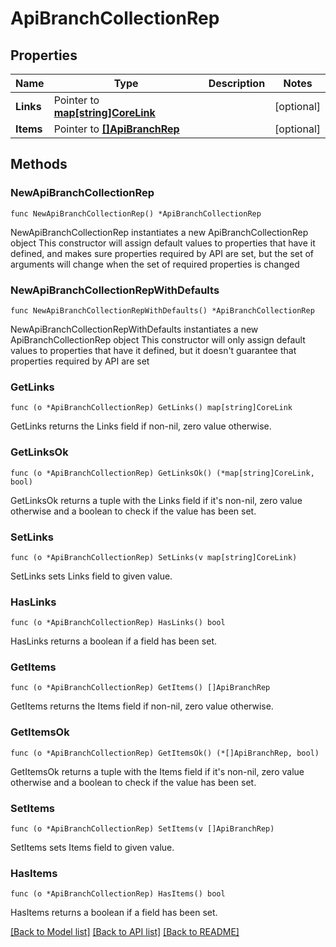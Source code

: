 # ApiBranchCollectionRep

## Properties

Name | Type | Description | Notes
------------ | ------------- | ------------- | -------------
**Links** | Pointer to [**map[string]CoreLink**](CoreLink.md) |  | [optional] 
**Items** | Pointer to [**[]ApiBranchRep**](ApiBranchRep.md) |  | [optional] 

## Methods

### NewApiBranchCollectionRep

`func NewApiBranchCollectionRep() *ApiBranchCollectionRep`

NewApiBranchCollectionRep instantiates a new ApiBranchCollectionRep object
This constructor will assign default values to properties that have it defined,
and makes sure properties required by API are set, but the set of arguments
will change when the set of required properties is changed

### NewApiBranchCollectionRepWithDefaults

`func NewApiBranchCollectionRepWithDefaults() *ApiBranchCollectionRep`

NewApiBranchCollectionRepWithDefaults instantiates a new ApiBranchCollectionRep object
This constructor will only assign default values to properties that have it defined,
but it doesn't guarantee that properties required by API are set

### GetLinks

`func (o *ApiBranchCollectionRep) GetLinks() map[string]CoreLink`

GetLinks returns the Links field if non-nil, zero value otherwise.

### GetLinksOk

`func (o *ApiBranchCollectionRep) GetLinksOk() (*map[string]CoreLink, bool)`

GetLinksOk returns a tuple with the Links field if it's non-nil, zero value otherwise
and a boolean to check if the value has been set.

### SetLinks

`func (o *ApiBranchCollectionRep) SetLinks(v map[string]CoreLink)`

SetLinks sets Links field to given value.

### HasLinks

`func (o *ApiBranchCollectionRep) HasLinks() bool`

HasLinks returns a boolean if a field has been set.

### GetItems

`func (o *ApiBranchCollectionRep) GetItems() []ApiBranchRep`

GetItems returns the Items field if non-nil, zero value otherwise.

### GetItemsOk

`func (o *ApiBranchCollectionRep) GetItemsOk() (*[]ApiBranchRep, bool)`

GetItemsOk returns a tuple with the Items field if it's non-nil, zero value otherwise
and a boolean to check if the value has been set.

### SetItems

`func (o *ApiBranchCollectionRep) SetItems(v []ApiBranchRep)`

SetItems sets Items field to given value.

### HasItems

`func (o *ApiBranchCollectionRep) HasItems() bool`

HasItems returns a boolean if a field has been set.


[[Back to Model list]](../README.md#documentation-for-models) [[Back to API list]](../README.md#documentation-for-api-endpoints) [[Back to README]](../README.md)


